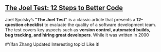 ## [The Joel Test: 12 Steps to Better Code](https://www.joelonsoftware.com/2000/08/09/the-joel-test-12-steps-to-better-code/)

Joel Spolsky’s **"The Joel Test"** is a classic article that presents a **12-question checklist** to evaluate the quality of a software development team. The test covers key aspects such as **version control, automated builds, bug tracking, and hiring great developers**. While it was written in 2000

#Yifan Zhang Updated
Interesting topic! Like it!
